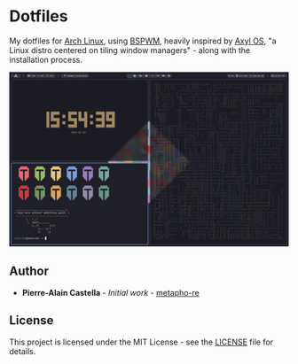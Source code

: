 # Dotfiles

My dotfiles for [Arch Linux](https://archlinux.org/), using [BSPWM](https://github.com/baskerville/bspwm/), heavily inspired by [Axyl OS](https://axyl-os.github.io/), "a Linux distro centered on tiling window managers" - along with the installation process.

![dotfiles](./dotfiles.png)

## Author

- **Pierre-Alain Castella** - _Initial work_ - [metapho-re](https://github.com/metapho-re)

## License

This project is licensed under the MIT License - see the [LICENSE](LICENSE) file for details.
